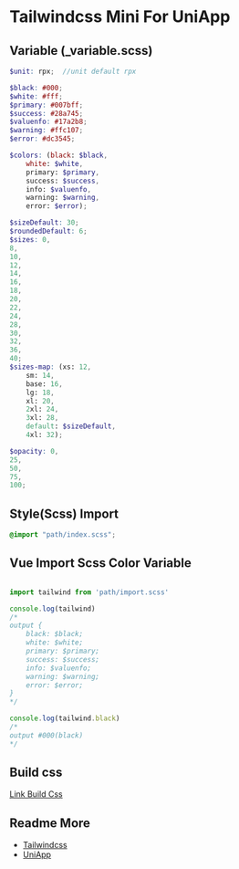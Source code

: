 # Tailwindcss Mini For UniApp

## Variable (_variable.scss)
```scss
$unit: rpx;  //unit default rpx

$black: #000;
$white: #fff;
$primary: #007bff;
$success: #28a745;
$valuenfo: #17a2b8;
$warning: #ffc107;
$error: #dc3545;

$colors: (black: $black,
	white: $white,
	primary: $primary,
	success: $success,
	info: $valuenfo,
	warning: $warning,
	error: $error);

$sizeDefault: 30;
$roundedDefault: 6;
$sizes: 0,
8,
10,
12,
14,
16,
18,
20,
22,
24,
28,
30,
32,
36,
40;
$sizes-map: (xs: 12,
	sm: 14,
	base: 16,
	lg: 18,
	xl: 20,
	2xl: 24,
	3xl: 28,
	default: $sizeDefault,
	4xl: 32);

$opacity: 0,
25,
50,
75,
100;
```

## Style(Scss) Import

```css
@import "path/index.scss";
```

## Vue Import Scss Color Variable

```js

import tailwind from 'path/import.scss'

console.log(tailwind)
/*
output {
    black: $black;
    white: $white;
    primary: $primary;
    success: $success;
    info: $valuenfo;
    warning: $warning;
    error: $error;
}
*/

console.log(tailwind.black)
/*
output #000(black)
*/
```

## Build css
[Link Build Css](./index.css)
## Readme More 

- [Tailwindcss](https://tailwindcss.com/)
- [UniApp](https://uniapp.dcloud.io/)


